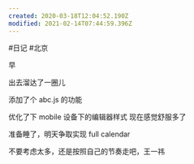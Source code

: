 ```yaml
---
created: 2020-03-18T12:04:52.190Z
modified: 2021-02-14T07:44:59.396Z
---
```

#日记 #北京

<!-- @timer "date":"Thu Feb 06 2020 09:26:21 GMT+0800 (CST)" -->

早

<!-- @timer "date":"Thu Feb 06 2020 11:23:13 GMT+0800 (CST)","duration":"about 2 hours" -->

出去溜达了一圈儿

<!-- @timer "date":"Thu Feb 06 2020 20:01:25 GMT+0800 (CST)","duration":"about 9 hours" -->

添加了个 abc.js 的功能

<!-- @timer "date":"Thu Feb 06 2020 20:52:03 GMT+0800 (CST)","duration":"about 1 hour" -->

优化了下 mobile 设备下的编辑器样式
现在感觉舒服多了

<!-- @timer "date":"Thu Feb 06 2020 22:05:41 GMT+0800 (CST)","duration":"about 1 hour" -->

准备睡了，明天争取实现 full calendar

<!-- @timer "date":"Thu Feb 06 2020 22:28:09 GMT+0800 (CST)","duration":"22 minutes" -->

不要考虑太多，还是按照自己的节奏走吧，王一祎
